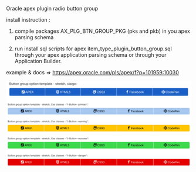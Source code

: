 Oracle apex plugin radio button group

install instruction :

1) compile packages AX_PLG_BTN_GROUP_PKG (pks and pkb) in you apex parsing schema

2) run install sql scripts for apex item_type_plugin_button_group.sql through your apex application parsing schema
  or through your Application Builder.


example & docs => https://apex.oracle.com/pls/apex/f?p=101959:10030


![](https://raw.githubusercontent.com/isabolic/apex-plg-button-group/master/plugin_button_group.png)

